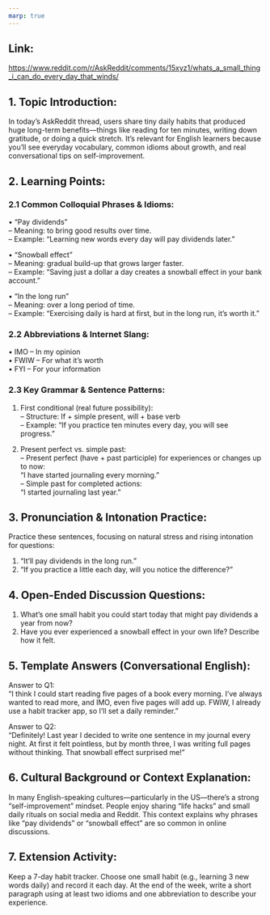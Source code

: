 ```yaml
---
marp: true
---
```


## Link:
https://www.reddit.com/r/AskReddit/comments/15xyz1/whats_a_small_thing_i_can_do_every_day_that_winds/

## 1. Topic Introduction:
In today’s AskReddit thread, users share tiny daily habits that produced huge long-term benefits—things like reading for ten minutes, writing down gratitude, or doing a quick stretch. It’s relevant for English learners because you’ll see everyday vocabulary, common idioms about growth, and real conversational tips on self-improvement.

## 2. Learning Points:

### 2.1 Common Colloquial Phrases & Idioms:
• “Pay dividends”  
  – Meaning: to bring good results over time.  
  – Example: “Learning new words every day will pay dividends later.”  

• “Snowball effect”  
  – Meaning: gradual build-up that grows larger faster.  
  – Example: “Saving just a dollar a day creates a snowball effect in your bank account.”  

• “In the long run”  
  – Meaning: over a long period of time.  
  – Example: “Exercising daily is hard at first, but in the long run, it’s worth it.”  

### 2.2 Abbreviations & Internet Slang:
• IMO – In my opinion  
• FWIW – For what it’s worth  
• FYI – For your information  

### 2.3 Key Grammar & Sentence Patterns:
1. First conditional (real future possibility):  
   – Structure: If + simple present, will + base verb  
   – Example: “If you practice ten minutes every day, you will see progress.”  

2. Present perfect vs. simple past:  
   – Present perfect (have + past participle) for experiences or changes up to now:  
     “I have started journaling every morning.”  
   – Simple past for completed actions:  
     “I started journaling last year.”

## 3. Pronunciation & Intonation Practice:
Practice these sentences, focusing on natural stress and rising intonation for questions:  
1. “It’ll pay dividends in the long run.”  
2. “If you practice a little each day, will you notice the difference?”  

## 4. Open-Ended Discussion Questions:
1. What’s one small habit you could start today that might pay dividends a year from now?  
2. Have you ever experienced a snowball effect in your own life? Describe how it felt.

## 5. Template Answers (Conversational English):
Answer to Q1:  
“I think I could start reading five pages of a book every morning. I’ve always wanted to read more, and IMO, even five pages will add up. FWIW, I already use a habit tracker app, so I’ll set a daily reminder.”

Answer to Q2:  
“Definitely! Last year I decided to write one sentence in my journal every night. At first it felt pointless, but by month three, I was writing full pages without thinking. That snowball effect surprised me!”

## 6. Cultural Background or Context Explanation:
In many English-speaking cultures—particularly in the US—there’s a strong “self-improvement” mindset. People enjoy sharing “life hacks” and small daily rituals on social media and Reddit. This context explains why phrases like “pay dividends” or “snowball effect” are so common in online discussions.

## 7. Extension Activity:
Keep a 7-day habit tracker. Choose one small habit (e.g., learning 3 new words daily) and record it each day. At the end of the week, write a short paragraph using at least two idioms and one abbreviation to describe your experience.